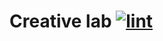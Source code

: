 # Creative lab [![lint](https://github.com/zacharymplace/creative-lab/actions/workflows/lint.yml/badge.svg?branch=main)](https://github.com/zacharymplace/creative-lab/actions/workflows/lint.yml)
